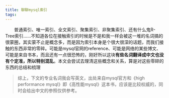 ```yaml
---
title: 聊聊mysql索引
tags:
---
```


　　普通索引、唯一索引、全文索引、聚集索引、非聚集索引、还有什么鬼R-Tree索引……不知道各位在接触索引的时候是不是和我一样会被这一堆的名词搞的很蒙圈，其实蒙不止是概念多，而是因为索引本身是个很大很深的话题，而我们接触的东西非常的零碎。可能是mysql官网的reference、可能是网络的某些博文、可能是来自书本，而且还有一点很恐怖的，刚好所以这块**有些名词翻译成中文也没有个定准，所以特别混乱**。本文会尝试去理清这些概念和关系，算是对这些零碎的东西的总结和梳理<!--more-->

> 综上，下文的专业名词我会写英文，出处来自mysql官方和《high performance mysql》即《高性能mysql》这本书，应该是比较权威的，同时会给出中文的参照仅供参考。

